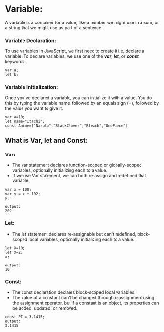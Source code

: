 
# Variable:
A variable is a container for a value, like a number we might use in a sum, or a string that we might use as part of a sentence.

### Variable Declaration:

To use variables in JavaScript, we first need to create it i.e. declare a variable. To declare variables, we use one of the ***var***, ***let***, or ***const*** keywords.

```
var a;
let b;
```
### Variable Initialization:
Once you've declared a variable, you can initialize it with a value. You do this by typing the variable name, followed by an equals sign (=), followed by the value you want to give it.


```
var a=10;
let name="Itachi";
const Anime=["Naruto","BlackClover","Bleach","OnePiece"]
```

## What is Var, let and Const:

### Var:
* The var statement declares function-scoped or globally-scoped variables, optionally initializing each to a value.
* If we use Var statement, we can both re-assign and redefined that variable.

```
var x = 100;
var y = x + 102;
y;

output:
202
```


### Let:
* The let statement declares re-assignable but can't redefined, block-scoped local variables, optionally initializing each to a value.


```
let X=10;
let X=2;
x;

output:
10
```

### Const:
* The const declaration declares block-scoped local variables.
* The value of a constant can't be changed through reassignment using the assignment operator, but if a constant is an object, its properties can be added, updated, or removed.

```
const PI = 3.1415;
output:
3.1415
```




